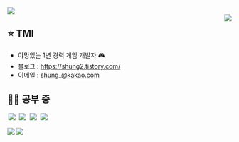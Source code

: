 <!-- 방문자수 -->
<div align='left'>
<a href="https://hits.seeyoufarm.com"><img src="https://hits.seeyoufarm.com/api/count/incr/badge.svg?url=https%3A%2F%2Fgithub.com%2FShung-2&count_bg=%23F5C110&title_bg=%235C5C5C&icon=openai.svg&icon_color=%23F5C110&title=Visitors&edge_flat=false"/></a>
</div>

<!-- 백준 연동 -->
<img align='right' src="http://mazassumnida.wtf/api/v2/generate_badge?boj=hailsy">

<!-- 소개 -->
## ⭐ TMI
- 야망있는 1년 경력 게임 개발자 🎮 
- 블로그 : https://shung2.tistory.com/
- 이메일 : <shung_@kakao.com>

## 🐱‍💻 공부 중

<!-- 아이콘 이미지 (순서 C, C++, C#, Unity -->
<img src = "https://img.shields.io/badge/-C-black?style=flat&logo=c%2B%2B" style="height : auto; margin-left : 2px; margin-right : 2px;"/> <img src = "https://img.shields.io/badge/-C++-black?style=flat&logo=c%2B%2B" style="height : auto; margin-left : 2px; margin-right : 2px;"/> <img src = "https://img.shields.io/badge/-C%23%20-black?style=flat&logo=C%20Sharp" style="height : auto; margin-left : 2px; margin-right : 2px;"/> <img src = "https://img.shields.io/badge/unity%20-%23000000.svg?&style=flat&logo=unity&logoColor=white" style="height : auto; margin-left : 2px; margin-right : 2px;"/>

<!-- 깃허브 커밋 양 -->
<img align='left' src="https://github-readme-stats.vercel.app/api?username=Shung-2&show_icons=true&theme=dark">

<!-- 코드트리 연동 -->
[![](https://banner.codetree.ai/v1/banner/hailsy)](https://www.codetree.ai/profiles/hailsy)
